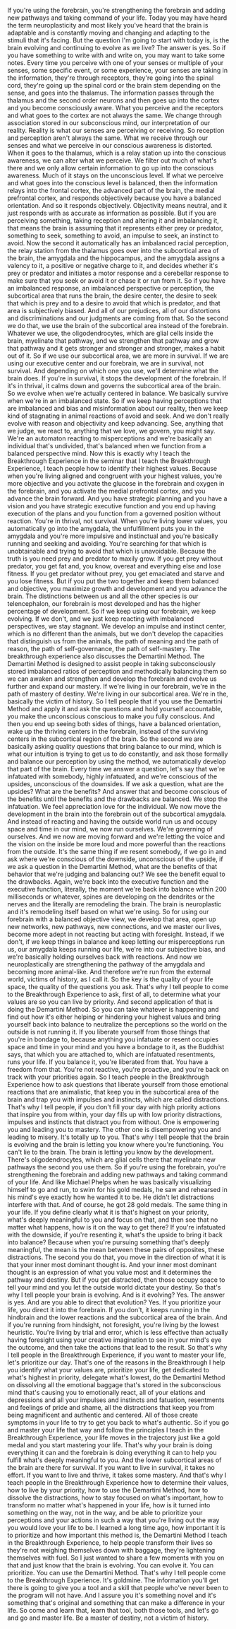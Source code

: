  If you're using the forebrain, you're strengthening the forebrain and adding new pathways and taking command of your life. Today you may have heard the term neuroplasticity and most likely you've heard that the brain is adaptable and is constantly moving and changing and adapting to the stimuli that it's facing. But the question I'm going to start with today is, is the brain evolving and continuing to evolve as we live? The answer is yes. So if you have something to write with and write on, you may want to take some notes. Every time you perceive with one of your senses or multiple of your senses, some specific event, or some experience, your senses are taking in the information, they're through receptors, they're going into the spinal cord, they're going up the spinal cord or the brain stem depending on the sense, and goes into the thalamus. The information passes through the thalamus and the second order neurons and then goes up into the cortex and you become consciously aware. What you perceive and the receptors and what goes to the cortex are not always the same. We change through association stored in our subconscious mind, our interpretation of our reality. Reality is what our senses are perceiving or receiving. So reception and perception aren't always the same. What we receive through our senses and what we perceive in our conscious awareness is distorted. When it goes to the thalamus, which is a relay station up into the conscious awareness, we can alter what we perceive. We filter out much of what's there and we only allow certain information to go up into the conscious awareness. Much of it stays on the unconscious level. If what we perceive and what goes into the conscious level is balanced, then the information relays into the frontal cortex, the advanced part of the brain, the medial prefrontal cortex, and responds objectively because you have a balanced orientation. And so it responds objectively. Objectivity means neutral, and it just responds with as accurate as information as possible. But if you are perceiving something, taking reception and altering it and imbalancing it, that means the brain is assuming that it represents either prey or predator, something to seek, something to avoid, an impulse to seek, an instinct to avoid. Now the second it automatically has an imbalanced racial perception, the relay station from the thalamus goes over into the subcortical area of the brain, the amygdala and the hippocampus, and the amygdala assigns a valency to it, a positive or negative charge to it, and decides whether it's prey or predator and initiates a motor response and a cerebellar response to make sure that you seek or avoid it or chase it or run from it. So if you have an imbalanced response, an imbalanced perspective or perception, the subcortical area that runs the brain, the desire center, the desire to seek that which is prey and to a desire to avoid that which is predator, and that area is subjectively biased. And all of our prejudices, all of our distortions and discriminations and our judgments are coming from that. So the second we do that, we use the brain of the subcortical area instead of the forebrain. Whatever we use, the oligodendrocytes, which are glial cells inside the brain, myelinate that pathway, and we strengthen that pathway and grow that pathway and it gets stronger and stronger and stronger, makes a habit out of it. So if we use our subcortical area, we are more in survival. If we are using our executive center and our forebrain, we are in survival, not survival. And depending on which one you use, we'll determine what the brain does. If you're in survival, it stops the development of the forebrain. If it's in thrival, it calms down and governs the subcortical area of the brain. So we evolve when we're actually centered in balance. We basically survive when we're in an imbalanced state. So if we keep having perceptions that are imbalanced and bias and misinformation about our reality, then we keep kind of stagnating in animal reactions of avoid and seek. And we don't really evolve with reason and objectivity and keep advancing. See, anything that we judge, we react to, anything that we love, we govern, you might say. We're an automaton reacting to misperceptions and we're basically an individual that's undivided, that's balanced when we function from a balanced perspective mind. Now this is exactly why I teach the Breakthrough Experience in the seminar that I teach the Breakthrough Experience, I teach people how to identify their highest values. Because when you're living aligned and congruent with your highest values, you're more objective and you activate the glucose in the forebrain and oxygen in the forebrain, and you activate the medial prefrontal cortex, and you advance the brain forward. And you have strategic planning and you have a vision and you have strategic executive function and you end up having execution of the plans and you function from a governed position without reaction. You're in thrival, not survival. When you're living lower values, you automatically go into the amygdala, the unfulfillment puts you in the amygdala and you're more impulsive and instinctual and you're basically running and seeking and avoiding. You're searching for that which is unobtainable and trying to avoid that which is unavoidable. Because the truth is you need prey and predator to maxily grow. If you get prey without predator, you get fat and, you know, overeat and everything else and lose fitness. If you get predator without prey, you get emaciated and starve and you lose fitness. But if you put the two together and keep them balanced and objective, you maximize growth and development and you advance the brain. The distinctions between us and all the other species is our telencephalon, our forebrain is most developed and has the higher percentage of development. So if we keep using our forebrain, we keep evolving. If we don't, and we just keep reacting with imbalanced perspectives, we stay stagnant. We develop an impulse and instinct center, which is no different than the animals, but we don't develop the capacities that distinguish us from the animals, the path of meaning and the path of reason, the path of self-governance, the path of self-mastery. The breakthrough experience also discusses the Demartini Method. The Demartini Method is designed to assist people in taking subconsciously stored imbalanced ratios of perception and methodically balancing them so we can awaken and strengthen and develop the forebrain and evolve us further and expand our mastery. If we're living in our forebrain, we're in the path of mastery of destiny. We're living in our subcortical area. We're in the, basically the victim of history. So I tell people that if you use the Demartini Method and apply it and ask the questions and hold yourself accountable, you make the unconscious conscious to make you fully conscious. And then you end up seeing both sides of things, have a balanced orientation, wake up the thriving centers in the forebrain, instead of the surviving centers in the subcortical region of the brain. So the second we are basically asking quality questions that bring balance to our mind, which is what our intuition is trying to get us to do constantly, and ask those formally and balance our perception by using the method, we automatically develop that part of the brain. Every time we answer a question, let's say that we're infatuated with somebody, highly infatuated, and we're conscious of the upsides, unconscious of the downsides. If we ask a question, what are the upsides? What are the benefits? And answer that and become conscious of the benefits until the benefits and the drawbacks are balanced. We stop the infatuation. We feel appreciation love for the individual. We now move the development in the brain into the forebrain out of the subcortical amygdala. And instead of reacting and having the outside world run us and occupy space and time in our mind, we now run ourselves. We're governing of ourselves. And we now are moving forward and we're letting the voice and the vision on the inside be more loud and more powerful than the reactions from the outside. It's the same thing if we resent somebody, if we go in and ask where we're conscious of the downside, unconscious of the upside, if we ask a question in the Demartini Method, what are the benefits of that behavior that we're judging and balancing out? We see the benefit equal to the drawbacks. Again, we're back into the executive function and the executive function, literally, the moment we're back into balance within 200 milliseconds or whatever, spines are developing on the dendrites or the nerves and the literally are remodeling the brain. The brain is neuroplastic and it's remodeling itself based on what we're using. So for using our forebrain with a balanced objective view, we develop that area, open up new networks, new pathways, new connections, and we master our lives, become more adept in not reacting but acting with foresight. Instead, if we don't, if we keep things in balance and keep letting our misperceptions run us, our amygdala keeps running our life, we're into our subjective bias, and we're basically holding ourselves back with reactions. And now we neuroplastically are strengthening the pathway of the amygdala and becoming more animal-like. And therefore we're run from the external world, victims of history, as I call it. So the key is the quality of your life space, the quality of the questions you ask. That's why I tell people to come to the Breakthrough Experience to ask, first of all, to determine what your values are so you can live by priority. And second application of that is doing the Demartini Method. So you can take whatever is happening and find out how it's either helping or hindering your highest values and bring yourself back into balance to neutralize the perceptions so the world on the outside is not running it. If you liberate yourself from those things that you're in bondage to, because anything you infatuate or resent occupies space and time in your mind and you have a bondage to it, as the Buddhist says, that which you are attached to, which are infatuated resentments, runs your life. If you balance it, you're liberated from that. You have a freedom from that. You're not reactive, you're proactive, and you're back on track with your priorities again. So I teach people in the Breakthrough Experience how to ask questions that liberate yourself from those emotional reactions that are animalistic, that keep you in the subcortical area of the brain and trap you with impulses and instincts, which are called distractions. That's why I tell people, if you don't fill your day with high priority actions that inspire you from within, your day fills up with low priority distractions, impulses and instincts that distract you from without. One is empowering you and leading you to mastery. The other one is disempowering you and leading to misery. It's totally up to you. That's why I tell people that the brain is evolving and the brain is letting you know where you're functioning. You can't lie to the brain. The brain is letting you know by the development. There's oligodendrocytes, which are glial cells there that myelinate new pathways the second you use them. So if you're using the forebrain, you're strengthening the forebrain and adding new pathways and taking command of your life. And like Michael Phelps when he was basically visualizing himself to go and run, to swim for his gold medals, he saw and rehearsed in his mind's eye exactly how he wanted it to be. He didn't let distractions interfere with that. And of course, he got 28 gold medals. The same thing in your life. If you define clearly what it is that's highest on your priority, what's deeply meaningful to you and focus on that, and then see that no matter what happens, how is it on the way to get there? If you're infatuated with the downside, if you're resenting it, what's the upside to bring it back into balance? Because when you're pursuing something that's deeply meaningful, the mean is the mean between these pairs of opposites, these distractions. The second you do that, you move in the direction of what it is that your inner most dominant thought is. And your inner most dominant thought is an expression of what you value most and it determines the pathway and destiny. But if you get distracted, then those occupy space to tell your mind and you let the outside world dictate your destiny. So that's why I tell people your brain is evolving. And is it evolving? Yes. The answer is yes. And are you able to direct that evolution? Yes. If you prioritize your life, you direct it into the forebrain. If you don't, it keeps running in the hindbrain and the lower reactions and the subcortical area of the brain. And if you're running from hindsight, not foresight, you're living by the lowest heuristic. You're living by trial and error, which is less effective than actually having foresight using your creative imagination to see in your mind's eye the outcome, and then take the actions that lead to the result. So that's why I tell people in the Breakthrough Experience, if you want to master your life, let's prioritize our day. That's one of the reasons in the Breakthrough I help you identify what your values are, prioritize your life, get dedicated to what's highest in priority, delegate what's lowest, do the Demartini Method on dissolving all the emotional baggage that's stored in the subconscious mind that's causing you to emotionally react, all of your elations and depressions and all your impulses and instincts and fatuation, resentments and feelings of pride and shame, all the distractions that keep you from being magnificent and authentic and centered. All of those create symptoms in your life to try to get you back to what's authentic. So if you go and master your life that way and follow the principles I teach in the Breakthrough Experience, your life moves in the trajectory just like a gold medal and you start mastering your life. That's why your brain is doing everything it can and the forebrain is doing everything it can to help you fulfill what's deeply meaningful to you. And the lower subcortical areas of the brain are there for survival. If you want to live in survival, it takes no effort. If you want to live and thrive, it takes some mastery. And that's why I teach people in the Breakthrough Experience how to determine their values, how to live by your priority, how to use the Demartini Method, how to dissolve the distractions, how to stay focused on what's important, how to transform no matter what's happened in your life, how is it turned into something on the way, not in the way, and be able to prioritize your perceptions and your actions in such a way that you're living out the way you would love your life to be. I learned a long time ago, how important it is to prioritize and how important this method is, the Demartini Method I teach in the Breakthrough Experience, to help people transform their lives so they're not weighing themselves down with baggage, they're lightening themselves with fuel. So I just wanted to share a few moments with you on that and just know that the brain is evolving. You can evolve it. You can prioritize. You can use the Demartini Method. That's why I tell people come to the Breakthrough Experience. It's goldmine. The information you'll get there is going to give you a tool and a skill that people who've never been to the program will not have. And I assure you it's something novel and it's something that's original and something that can make a difference in your life. So come and learn that, learn that tool, both those tools, and let's go and go and master life. Be a master of destiny, not a victim of history.